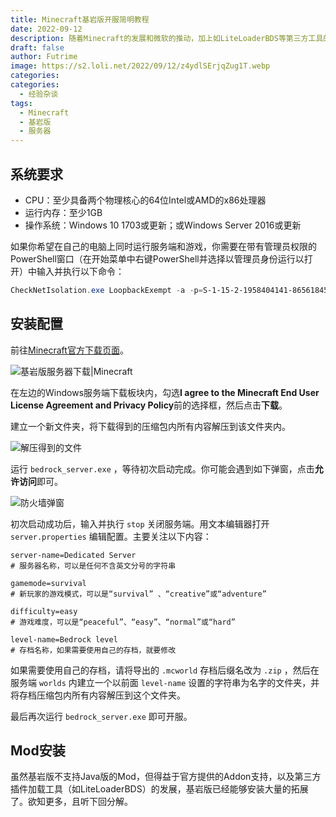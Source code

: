 ```yaml
---
title: Minecraft基岩版开服简明教程
date: 2022-09-12
description: 随着Minecraft的发展和微软的推动，加上如LiteLoaderBDS等第三方工具的开发，基岩版已经具备比肩Java版的拓展性，从而得到越来越多玩家青睐。本文将简要介绍如何使用Minecraft基岩版专用服务器（BDS）开服在Windows平台开服。
draft: false
author: Futrime
image: https://s2.loli.net/2022/09/12/z4ydlSErjqZug1T.webp
categories:
categories:
  - 经验杂谈
tags:
  - Minecraft
  - 基岩版
  - 服务器
---
```


## 系统要求

* CPU：至少具备两个物理核心的64位Intel或AMD的x86处理器
* 运行内存：至少1GB
* 操作系统：Windows 10 1703或更新；或Windows Server 2016或更新

如果你希望在自己的电脑上同时运行服务端和游戏，你需要在带有管理员权限的PowerShell窗口（在开始菜单中右键PowerShell并选择以管理员身份运行以打开）中输入并执行以下命令：

```powershell
CheckNetIsolation.exe LoopbackExempt -a -p=S-1-15-2-1958404141-86561845-1752920682-3514627264-368642714-62675701-733520436
```

## 安装配置

前往[Minecraft官方下载页面](https://www.minecraft.net/download/server/bedrock)。

![基岩版服务器下载|Minecraft](https://s2.loli.net/2022/09/12/LsMuHrSXj3Ri1p2.png)

在左边的Windows服务端下载板块内，勾选**I agree to the Minecraft End User License Agreement and Privacy Policy**前的选择框，然后点击**下载**。

建立一个新文件夹，将下载得到的压缩包内所有内容解压到该文件夹内。

![解压得到的文件](https://s2.loli.net/2022/09/12/U56aGMWk4KOZedH.png)

运行 `bedrock_server.exe` ，等待初次启动完成。你可能会遇到如下弹窗，点击**允许访问**即可。

![防火墙弹窗](https://s2.loli.net/2022/09/12/tMcNkO3ys1hvqaD.png)

初次启动成功后，输入并执行 `stop` 关闭服务端。用文本编辑器打开 `server.properties` 编辑配置。主要关注以下内容：

```
server-name=Dedicated Server
# 服务器名称，可以是任何不含英文分号的字符串

gamemode=survival
# 新玩家的游戏模式，可以是“survival” 、“creative”或“adventure”

difficulty=easy
# 游戏难度，可以是“peaceful”、“easy”、“normal”或“hard”

level-name=Bedrock level
# 存档名称，如果需要使用自己的存档，就要修改
```

如果需要使用自己的存档，请将导出的 `.mcworld` 存档后缀名改为 `.zip` ，然后在服务端 `worlds` 内建立一个以前面 `level-name` 设置的字符串为名字的文件夹，并将存档压缩包内所有内容解压到这个文件夹。

最后再次运行 `bedrock_server.exe` 即可开服。

## Mod安装

虽然基岩版不支持Java版的Mod，但得益于官方提供的Addon支持，以及第三方插件加载工具（如LiteLoaderBDS）的发展，基岩版已经能够安装大量的拓展了。欲知更多，且听下回分解。